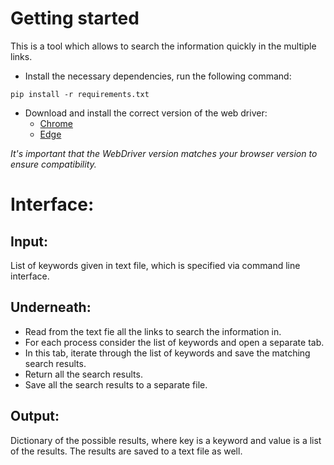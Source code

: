 # Getting started

This is a tool which allows to search the information quickly in the multiple links.

- Install the necessary dependencies, run the following command:

`pip install -r requirements.txt`

- Download and install the correct version of the web driver:
  - [Chrome](https://sites.google.com/chromium.org/driver/downloads)
  - [Edge](https://developer.microsoft.com/en-us/microsoft-edge/tools/webdriver/)

*It's important that the WebDriver version matches your browser version to ensure compatibility.*

# Interface:

## Input:
List of keywords given in text file, which is specified via command line interface.

## Underneath:
- Read from the text fie all the links to search the information in.
- For each process consider the list of keywords and open a separate tab.
- In this tab, iterate through the list of keywords and save the matching search results.
- Return all the search results.
- Save all the search results to a separate file.

## Output:
Dictionary of the possible results, where key is a keyword and value is a list of the results.
The results are saved to a text file as well.


